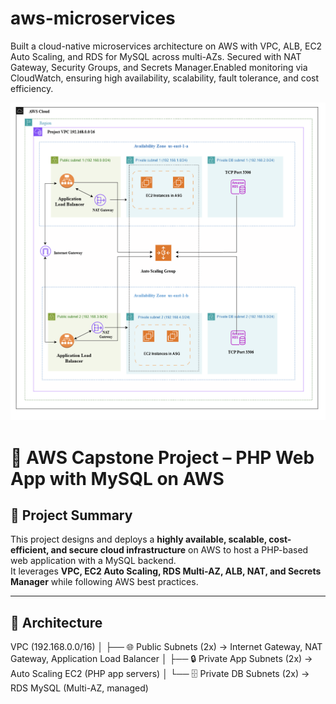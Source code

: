 # aws-microservices
Built a cloud-native microservices architecture on AWS with VPC, ALB, EC2 Auto Scaling, and RDS for MySQL across multi-AZs. Secured with NAT Gateway, Security Groups, and Secrets Manager.Enabled monitoring via CloudWatch, ensuring high availability, scalability, fault tolerance, and cost efficiency.

![Image Alt](https://github.com/suma419/aws-microservices/blob/883b94d9566ad608799482ae94bbda98cfc5217a/aws_microservices_gITHUB.png)

# 🚀 AWS Capstone Project – PHP Web App with MySQL on AWS

## 📌 Project Summary
This project designs and deploys a **highly available, scalable, cost-efficient, and secure cloud infrastructure** on AWS to host a PHP-based web application with a MySQL backend.  
It leverages **VPC, EC2 Auto Scaling, RDS Multi-AZ, ALB, NAT, and Secrets Manager** while following AWS best practices.

---

## 📌 Architecture

VPC (192.168.0.0/16)
│
├── 🌐 Public Subnets (2x) → Internet Gateway, NAT Gateway, Application Load Balancer
│
├── 🔒 Private App Subnets (2x) → Auto Scaling EC2 (PHP app servers)
│
└── 🗄️ Private DB Subnets (2x) → RDS MySQL (Multi-AZ, managed)
